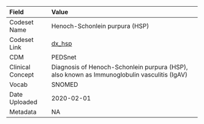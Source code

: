 |Field            |Value                                                                                       |
|:----------------|:-------------------------------------------------------------------------------------------|
|Codeset Name     |Henoch-Schonlein purpura (HSP)                                                              |
|Codeset Link     |[dx_hsp](https://github.com/PEDSnet/Variable-Dictionary/blob/main/conditions/dx_hsp.csv)    |
|CDM              |PEDSnet                                                                                     |
|Clinical Concept |Diagnosis of Henoch-Schonlein purpura (HSP), also known as Immunoglobulin vasculitis (IgAV) |
|Vocab            |SNOMED                                                                                      |
|Date Uploaded    |2020-02-01                                                                                  |
|Metadata         |NA                                                                                          |
